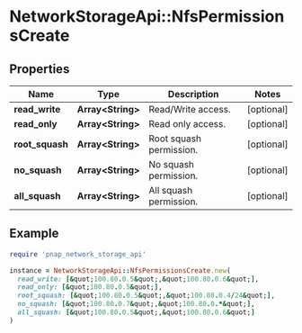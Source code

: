 # NetworkStorageApi::NfsPermissionsCreate

## Properties

| Name | Type | Description | Notes |
| ---- | ---- | ----------- | ----- |
| **read_write** | **Array&lt;String&gt;** | Read/Write access. | [optional] |
| **read_only** | **Array&lt;String&gt;** | Read only access. | [optional] |
| **root_squash** | **Array&lt;String&gt;** | Root squash permission. | [optional] |
| **no_squash** | **Array&lt;String&gt;** | No squash permission. | [optional] |
| **all_squash** | **Array&lt;String&gt;** | All squash permission. | [optional] |

## Example

```ruby
require 'pnap_network_storage_api'

instance = NetworkStorageApi::NfsPermissionsCreate.new(
  read_write: [&quot;100.80.0.5&quot;,&quot;100.80.0.6&quot;],
  read_only: [&quot;100.80.0.5&quot;],
  root_squash: [&quot;100.80.0.5&quot;,&quot;100.80.0.4/24&quot;],
  no_squash: [&quot;100.80.0.7&quot;,&quot;100.80.0.*&quot;],
  all_squash: [&quot;100.80.0.5&quot;,&quot;100.80.0.6&quot;]
)
```

